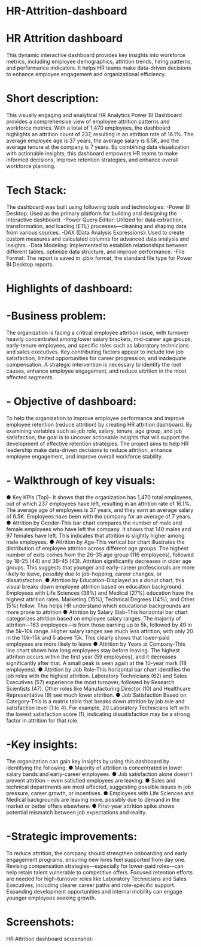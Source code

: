# HR-Attrition-dashboard
#  HR Attrition dashboard
This dynamic interactive dashboard provides key insights into workforce metrics, including employee demographics, attrition trends, hiring patterns, and performance indicators. It helps HR teams make data-driven decisions to enhance employee engagement and organizational efficiency.
# Short description:
This visually engaging and analytical HR Analytics Power BI Dashboard provides a comprehensive view of employee attrition patterns and workforce metrics. With a total of 1,470 employees, the dashboard highlights an attrition count of 237, resulting in an attrition rate of 16.1%. The average employee age is 37 years, the average salary is 6.5K, and the average tenure at the company is 7 years. By combining data visualization with actionable insights, this dashboard empowers HR teams to make informed decisions, improve retention strategies, and enhance overall workforce planning.
# Tech Stack:
The dashboard was built using following tools and technologies:
-Power BI Desktop: Used as the primary platform for building and designing the interactive dashboard.
-Power Query Editor: Utilized for data extraction, transformation, and loading (ETL) processes—cleaning and shaping data from various sources.
-DAX (Data Analysis Expressions): Used to create custom measures and calculated columns for advanced data analysis and insights.
-Data Modeling: Implemented to establish relationships between different tables, optimize data structure, and improve performance.
-File Format: The report is saved in .pbix format, the standard file type for Power BI Desktop reports.
# Highlights of dashboard:
# -Business problem:
The organization is facing a critical employee attrition issue, with turnover heavily concentrated among lower salary brackets, mid-career age groups, early-tenure employees, and specific roles such as laboratory technicians and sales executives. Key contributing factors appear to include low job satisfaction, limited opportunities for career progression, and inadequate compensation. A strategic intervention is necessary to identify the root causes, enhance employee engagement, and reduce attrition in the most affected segments.
# - Objective of dashboard:
To help the organization to improve employee performance and improve employee retention (reduce attrition) by creating HR attrition dashboard. By examining variables such as job role, salary, tenure, age group, and job satisfaction, the goal is to uncover actionable insights that will support the development of effective retention strategies. The project aims to help HR leadership make data-driven decisions to reduce attrition, enhance employee engagement, and improve overall workforce stability.
# - Walkthrough of key visuals:
 ● Key KPIs (Top)- It shows that the organization has 1,470 total employees, out of which 237 employees have left, resulting in an attrition rate of 16.1%. The average age of employees is 37 years, and they earn an average salary of 6.5K. Employees have been with the company for an average of 7 years.
 ●  Attrition by Gender-This bar chart compares the number of male and female employees who have left the company. It shows that 140 males and 97 females have left. This indicates that attrition is slightly higher among male employees. 
 ●  Attrition by Age-This vertical bar chart illustrates the distribution of employee attrition across different age groups. The highest number of exits comes from the 26–35 age group (116 employees), followed by 18–25 (44) and 36–45 (43). Attrition significantly decreases in older age groups. This suggests that younger and early-career professionals are more likely to leave, possibly due to job-hopping, career changes, or dissatisfaction.
 ● Attrition by Education-Displayed as a donut chart, this visual breaks down employee attrition based on education background. Employees with Life Sciences (38%) and Medical (27%) education have the highest attrition rates. Marketing (15%), Technical Degrees (14%), and Other (5%) follow. This helps HR understand which educational backgrounds are more prone to attrition
 ● Attrition by Salary Slab-This horizontal bar chart categorizes attrition based on employee salary ranges. The majority of attrition—163 employees—is from those earning up to 5k, followed by 49 in the 5k–10k range. Higher salary ranges see much less attrition, with only 20 in the 10k–15k and 5 above 15k. This clearly shows that lower-paid employees are more likely to leave
 ● Attrition by Years at Company-This line chart shows how long employees stay before leaving. The highest attrition occurs within the first year (59 employees), and it decreases significantly after that. A small peak is seen again at the 10-year mark (18 employees). 
 ● Attrition by Job Role-This horizontal bar chart identifies the job roles with the highest attrition. Laboratory Technicians (62) and Sales Executives (57) experience the most turnover, followed by Research Scientists (47). Other roles like Manufacturing Director (10) and Healthcare Representative (9) see much lower attrition.
 ● Job Satisfaction Based on Category-This is a matrix table that breaks down attrition by job role and satisfaction level (1 to 4). For example, 20 Laboratory Technicians left with the lowest satisfaction score (1), indicating dissatisfaction may be a strong factor in attrition for that role. 
# -Key insights:
The organization can gain key insights by using this dashboard by identifying the following:
● Majority of attrition is concentrated in lower salary bands and early-career employees.
● Job satisfaction alone doesn't prevent attrition – even satisfied employees are leaving.
● Sales and technical departments are most affected, suggesting possible issues in job pressure, career growth, or incentives.
● Employees with Life Sciences and Medical backgrounds are leaving more, possibly due to demand in the market or better offers elsewhere.
● First-year attrition spike shows potential mismatch between job expectations and reality.
# -Strategic improvements:
To reduce attrition, the company should strengthen onboarding and early engagement programs, ensuring new hires feel supported from day one. Revising compensation strategies—especially for lower-paid roles—can help retain talent vulnerable to competitive offers. Focused retention efforts are needed for high-turnover roles like Laboratory Technicians and Sales Executives, including clearer career paths and role-specific support. Expanding development opportunities and internal mobility can engage younger employees seeking growth.
# Screenshots:
HR Attrition dashboard screenshot- 
